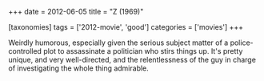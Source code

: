 +++
date = 2012-06-05
title = "Z (1969)"

[taxonomies]
tags = ['2012-movie', 'good']
categories = ['movies']
+++

Weirdly humorous, especially given the serious subject matter of a
police-controlled plot to assassinate a politician who stirs things up.
It's pretty unique, and very well-directed, and the relentlessness of
the guy in charge of investigating the whole thing admirable.
